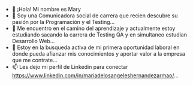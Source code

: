 - 👋 ¡Hola! Mi nombre es Mary
- 👀 Soy una Comunicadora social de carrera que recien descubre su pasión por la Programación y el Testing...
- 🌱 Me encuentro en el camino del aprendizaje y actualmente estoy estudiando sacando la carrera de Testing QA y en simultaneo estudian Desarrollo Web...
- 💞️ Estoy en la busqueda activa de mi primera oportunidad laboral en donde pueda afianzar mis conocimientos y aportar valor a la empresa que me contrate...
- 📫 Les dejo mi perfil de Linkedin para conectar https://www.linkedin.com/in/mariadelosangeleshernandezarmao/...

<!---
Maryangelar11/Maryangelar11 is a ✨ special ✨ repository because its `README.md` (this file) appears on your GitHub profile.
You can click the Preview link to take a look at your changes.
--->
